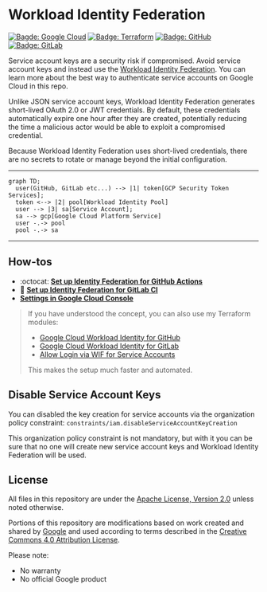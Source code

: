 # Workload Identity Federation

[![Bagde: Google Cloud](https://img.shields.io/badge/Google%20Cloud-%234285F4.svg?logo=google-cloud&logoColor=white)](#readme)
[![Badge: Terraform](https://img.shields.io/badge/Terraform-%235835CC.svg?logo=terraform&logoColor=white)](https://github.com/Cyclenerd/google-workload-identity-federation/tree/master/allow/examples#readme)
[![Badge: GitHub](https://img.shields.io/badge/GitHub-181717.svg?logo=github&logoColor=white)](#set-up-identity-federation-for-github-action)
[![Badge: GitLab](https://img.shields.io/badge/GitLab-FC6D26.svg?logo=gitlab&logoColor=white)](#set-up-identity-federation-for-gitlab-ci)

Service account keys are a security risk if compromised.
Avoid service account keys and instead use the [Workload Identity Federation](https://cloud.google.com/iam/docs/workload-identity-federation).
You can learn more about the best way to authenticate service accounts on Google Cloud in this repo.

Unlike JSON service account keys, Workload Identity Federation generates short-lived OAuth 2.0 or JWT credentials.
By default, these credentials automatically expire one hour after they are created,
potentially reducing the time a malicious actor would be able to exploit a compromised credential.

Because Workload Identity Federation uses short-lived credentials, there are no secrets to rotate or manage beyond the initial configuration.

---

```mermaid
graph TD;
  user(GitHub, GitLab etc...) --> |1| token[GCP Security Token Services];
  token <--> |2| pool[Workload Identity Pool]
  user --> |3| sa[Service Account];
  sa --> gcp[Google Cloud Platform Service]
  user -.-> pool
  pool -.-> sa
```

---

## How-tos

* :octocat: **[Set up Identity Federation for GitHub Actions](./github.md)**
* 🦊 **[Set up Identity Federation for GitLab CI](./gitlab.md)**
* **[Settings in Google Cloud Console](./console.md)**

> If you have understood the concept, you can also use my Terraform modules:
> * [Google Cloud Workload Identity for GitHub](https://registry.terraform.io/modules/Cyclenerd/wif-github/google/latest)
> * [Google Cloud Workload Identity for GitLab](https://registry.terraform.io/modules/Cyclenerd/wif-gitlab/google/latest)
> * [Allow Login via WIF for Service Accounts](https://registry.terraform.io/modules/Cyclenerd/wif-service-account/google/latest)
>
> This makes the setup much faster and automated.

## Disable Service Account Keys

You can disabled the key creation for service accounts via the organization policy constraint: `constraints/iam.disableServiceAccountKeyCreation`

This organization policy constraint is not mandatory, but with it you can be sure that no one will create new service account keys and Workload Identity Federation will be used.


## License

All files in this repository are under the [Apache License, Version 2.0](LICENSE) unless noted otherwise.

Portions of this repository are modifications based on work created and shared by [Google](https://developers.google.com/readme/policies)
and used according to terms described in the [Creative Commons 4.0 Attribution License](https://creativecommons.org/licenses/by/4.0/).

Please note:

* No warranty
* No official Google product
